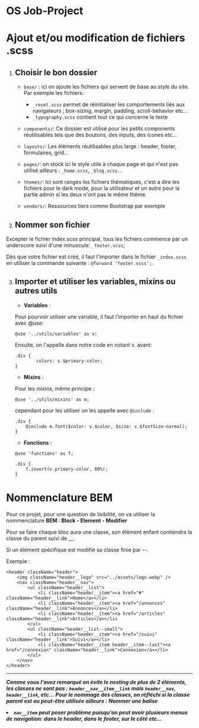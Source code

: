 # OS Job-Project

# Ajout et/ou modification de fichiers .scss

1.  ## Choisir le bon dossier

    -   `base/` : ici on ajoute les fichiers qui servent de base au style du site. Par exemple les fichiers:

        -   `_reset.scss` permet de réinitialiser les comportements liés aux navigateurs ; box-sizing, margin, padding, scroll-behavior etc...
        -   `_typography.scss` contient tout ce qui concerne le texte

    -   `components/`: Ce dossier est utilisé pour les petits components réutilisables tels que des boutons, des inputs, des icones etc...

    -   `layouts/`: Les éléments réutilisables plus large : header, footer, formulaires, grid...

    -   `pages/`: on stock ici le style utile à chaque page et qui n'est pas utilisé ailleurs : `_home.scss`, `_blog.scss`...

    -   `themes/`: Ici sont rangés les fichiers thématiques, c'est a dire les fichiers pour le dark mode, pour la utilisateur et un autre pour la partie admin si les deux n'ont pas le même thême.

    -   `vendors/`: Ressources tiers comme Bootstrap par exemple

2.  ## Nommer son fichier

Excepter le fichier index.scss principal, tous les fichiers commence par un underscore suivi d'une minuscule: `_footer.scss`;

Dès que votre fichier est créé, il faut l'importer dans le fichier `_index.scss` en utiliser la commande suivante : `@forward 'footer.scss';`.

3.  ## Importer et utiliser les variables, mixins ou autres utils

    -   **Variables** :

    Pour pourvoir utiliser une variable, il faut l'importer en haut du fichier avec @use:

    ```
    @use '../utils/variables' as v;
    ```

    Ensuite, on l'appelle dans notre code en notant v. avant:

    ```
    .div {
            colors: v.$primary-color;
    }
    ```

    -   **Mixins** :

    Pour les mixins, même principe :

    ```
    @use '../utils/mixins' as m;
    ```

    cependant pour les utiliser on les appelle avec `@include` :

    ```
    .div {
        @include m.font($color: v.$color, $size: v.$fontSize-normal);
    }
    ```

    -   **Fonctions** :

    ```
    @use 'functions' as f;

    .div {
        f.invert(v.primary-color, 80%);
    }
    ```

# Nommenclature BEM

Pour ce projet, pour une question de lisibilité, on va utiliser la nommenclature **BEM : Block - Element - Modifier**

Pour se faire chaque bloc aura une classe, son élément enfant contiendra la classe du parent suivi de \_\_<nomduchild>.

Si un élément spécifique est modifié sa classe finie par --<nomdumodifier>.

Exemple :

```
<header className="header">
    <img className="header__logo" src="../assets/logo.webp" />
    <nav className="header__nav">
        <ul className="header__list">
            <li className="header__item"><a href="#" className="header__link">Home</a></li>
            <li className="header__item"><a href="/annonces" className="header__link">Annonces</a></li>
            <li className="header__item"><a href="/articles" className="header__link">Articles</a></li>
        </ul>
        <ul className="header__list--small">
            <li className="header__item"><a href="/suivi" className="header__link">Suivi</a></li>
            <li className="header__item header__item--last"><a href="/connexion" className="header__link">Connexion</a></li>
        </ul>
    </nav>
</header>
```

---

**_Comme vous l'avez remarqué on évite le nesting de plus de 2 éléments, les classes ne sont pas : `header__nav__item__link` mais `header__nav`, `header__link`, etc..._**
**_Pour le nommage des classes, on réfléchi si la classe parent est ou peut-être utilisée ailleurs :_**
**_Nommer une balise <li> `nav__item` peut poser problème puisqu'on peut avoir plusieurs menus de navigation: dans le header, dans le footer, sur le côté etc..._**
